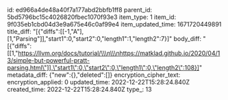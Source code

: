 id: ed966a4de48a40f7a177abd2bbfb1ff8
parent_id: 5bd5796bc15c4026820fbec1070f93e3
item_type: 1
item_id: 9f035eb1cbd04d3e9a675e46c0af99e4
item_updated_time: 1671720449891
title_diff: "[{\"diffs\":[[-1,\"A\"],[1,\"Parsing\"]],\"start1\":0,\"start2\":0,\"length1\":1,\"length2\":7}]"
body_diff: "[{\"diffs\":[[1,\"https://llvm.org/docs/tutorial/\\\n\\\nhttps://matklad.github.io/2020/04/13/simple-but-powerful-pratt-parsing.html\"]],\"start1\":0,\"start2\":0,\"length1\":0,\"length2\":108}]"
metadata_diff: {"new":{},"deleted":[]}
encryption_cipher_text: 
encryption_applied: 0
updated_time: 2022-12-22T15:28:24.840Z
created_time: 2022-12-22T15:28:24.840Z
type_: 13
